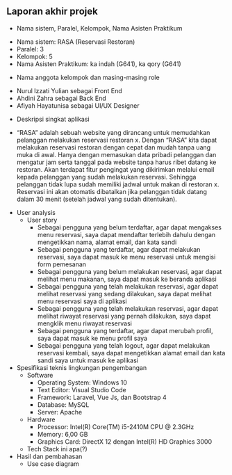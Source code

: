 ## Laporan akhir projek
- Nama sistem, Paralel, Kelompok, Nama Asisten Praktikum
* Nama sistem: RASA (Reservasi Restoran)
* Paralel: 3
* Kelompok: 5
* Nama Asisten Praktikum: ka indah (G641), ka qory (G641)
- Nama anggota kelompok dan masing-masing role
* Nurul Izzati Yulian sebagai Front End
* Ahdini Zahra sebagai Back End
* Afiyah Hayatunisa sebagai UI/UX Designer
- Deskripsi singkat aplikasi
* “RASA” adalah sebuah website yang dirancang untuk memudahkan pelanggan melakukan reservasi restoran x. Dengan “RASA” kita dapat melakukan reservasi restoran dengan cepat dan mudah tanpa uang muka di awal. Hanya dengan memasukan data pribadi pelanggan dan mengatur jam serta tanggal pada website tanpa harus ribet datang ke restoran. Akan terdapat fitur pengingat yang dikirimkan melalui email kepada pelanggan yang sudah melakukan reservasi. Sehingga pelanggan tidak lupa sudah memiliki jadwal untuk makan di restoran x. Reservasi ini akan otomatis dibatalkan jika pelanggan tidak datang dalam 30 menit (setelah jadwal yang sudah ditentukan).
- User analysis 
  * User story
    - Sebagai pengguna yang belum terdaftar, agar dapat mengakses menu reservasi, saya dapat mendaftar terlebih dahulu dengan mengetikkan nama, alamat email, dan kata sandi
    - Sebagai pengguna yang terdaftar, agar dapat melakukan reservasi, saya dapat masuk ke menu reservasi untuk mengisi form pemesanan
    - Sebagai pengguna yang belum melakukan reservasi, agar dapat melihat menu makanan, saya dapat masuk ke beranda aplikasi
    - Sebagai pengguna yang telah melakukan reservasi, agar dapat melihat reservasi yang sedang dilakukan, saya dapat melihat menu reservasi saya di aplikasi
    - Sebagai pengguna yang telah melakukan reservasi, agar dapat melihat riwayat reservasi yang pernah dilakukan, saya dapat mengklik menu riwayat reservasi
    - Sebagai pengguna yang terdaftar, agar dapat merubah profil, saya dapat masuk ke menu profil saya
    - Sebagai pengguna yang telah logout, agar dapat  melakukan reservasi kembali, saya dapat mengetikkan alamat email dan kata sandi saya untuk masuk ke aplikasi
- Spesifikasi teknis lingkungan pengembangan
  * Software
    - Operating System: Windows 10
    - Text Editor: Visual Studio Code
    - Framework: Laravel, Vue Js, dan Bootstrap 4
    - Database: MySQL
    - Server: Apache
  * Hardware
    - Processor: Intel(R) Core(TM) i5-2410M CPU @ 2.3GHz
    - Memory: 6,00 GB
    - Graphics Card: DirectX 12 dengan Intel(R) HD Graphics 3000 
  * Tech Stack ini apa(?)
- Hasil dan pembahasan 
  * Use case diagram 
